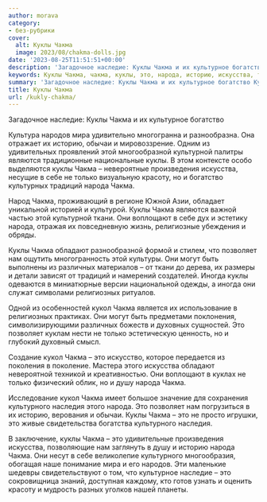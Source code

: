 ```yaml
---
author: morava
category:
- без-рубрики
cover:
  alt: Куклы Чакма
  image: 2023/08/chakma-dolls.jpg
date: '2023-08-25T11:51:51+00:00'
description: 'Загадочное наследие: Куклы Чакма и их культурное богатство Культура народов мира удивительно многогранна и разнообразна. Она отражает их историю, обычаи...'
keywords: Куклы Чакма, чакма, куклы, это, народа, историю, искусства, только, позволяет, нам, кукол, культурного, наследие, культурное, богатство, народов
summary: 'Загадочное наследие: Куклы Чакма и их культурное богатство Культура народов мира удивительно многогранна и разнообразна. Она отражает их историю, обычаи...'
title: Куклы Чакма
url: /kukly-chakma/
---
```


Загадочное наследие: Куклы Чакма и их культурное богатство

Культура народов мира удивительно многогранна и разнообразна. Она отражает их историю, обычаи и мировоззрение. Одним из удивительных проявлений этой многообразной культурной палитры являются традиционные национальные куклы. В этом контексте особо выделяются куклы Чакма – невероятные произведения искусства, несущие в себе не только визуальную красоту, но и богатство культурных традиций народа Чакма.

Народ Чакма, проживающий в регионе Южной Азии, обладает уникальной историей и культурой. Куклы Чакма являются важной частью этой культурной ткани. Они воплощают в себе дух и эстетику народа, отражая их повседневную жизнь, религиозные убеждения и обряды.

Куклы Чакма обладают разнообразной формой и стилем, что позволяет нам ощутить многогранность этой культуры. Они могут быть выполнены из различных материалов – от ткани до дерева, их размеры и детали зависят от традиций и намерений создателей. Иногда куклы одеваются в миниатюрные версии национальной одежды, а иногда они служат символами религиозных ритуалов.

Одной из особенностей кукол Чакма является их использование в религиозных практиках. Они могут быть предметами поклонения, символизирующими различных божеств и духовных сущностей. Это позволяет куклам нести не только эстетическую ценность, но и глубокий духовный смысл.

Создание кукол Чакма – это искусство, которое передается из поколения в поколение. Мастера этого искусства обладают невероятной техникой и креативностью. Они воплощают в куклах не только физический облик, но и душу народа Чакма.

Исследование кукол Чакма имеет большое значение для сохранения культурного наследия этого народа. Это позволяет нам погрузиться в их историю, верования и обычаи. Куклы Чакма – это не просто игрушки, это живые свидетельства богатства культурного наследия.

В заключение, куклы Чакма – это удивительные произведения искусства, позволяющие нам заглянуть в душу и историю народа Чакма. Они несут в себе великолепие культурного многообразия, обогащая наше понимание мира и его народов. Эти маленькие шедевры свидетельствуют о том, что культурное наследие – это сокровищница знаний, доступная каждому, кто готов узнать и оценить красоту и мудрость разных уголков нашей планеты.